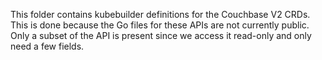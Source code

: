 This folder contains kubebuilder definitions for the Couchbase V2 CRDs. This is done
because the Go files for these APIs are not currently public. Only a subset of the
API is present since we access it read-only and only need a few fields.